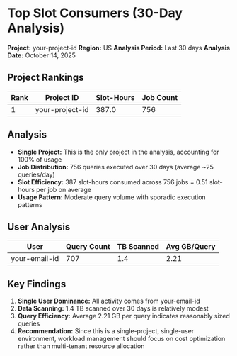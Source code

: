 # Top Slot Consumers (30-Day Analysis)

**Project:** your-project-id
**Region:** US
**Analysis Period:** Last 30 days
**Analysis Date:** October 14, 2025

## Project Rankings

| Rank | Project ID | Slot-Hours | Job Count |
|------|-----------|------------|-----------|
| 1 | your-project-id | 387.0 | 756 |

## Analysis

- **Single Project:** This is the only project in the analysis, accounting for 100% of usage
- **Job Distribution:** 756 queries executed over 30 days (average ~25 queries/day)
- **Slot Efficiency:** 387 slot-hours consumed across 756 jobs = 0.51 slot-hours per job on average
- **Usage Pattern:** Moderate query volume with sporadic execution patterns

## User Analysis

| User | Query Count | TB Scanned | Avg GB/Query |
|------|------------|------------|--------------|
| your-email-id | 707 | 1.4 | 2.21 |

## Key Findings

1. **Single User Dominance:** All activity comes from your-email-id
2. **Data Scanning:** 1.4 TB scanned over 30 days is relatively modest
3. **Query Efficiency:** Average 2.21 GB per query indicates reasonably sized queries
4. **Recommendation:** Since this is a single-project, single-user environment, workload management should focus on cost optimization rather than multi-tenant resource allocation
